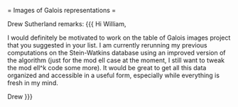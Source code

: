 = Images of Galois representations =

Drew Sutherland remarks: 
{{{
Hi William,

I would definitely be motivated to work on the table of Galois images project that you suggested in your list. I am currently rerunning my previous computations on the Stein-Watkins database using an improved version of the algorithm (just for the mod ell case at the moment, I still want to tweak the mod ell^k code some more). It would be great to get all this data organized and accessible in a useful form, especially while everything is fresh in my mind.

Drew
}}}
